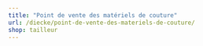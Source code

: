 ```yaml
---
title: "Point de vente des matériels de couture"
url: /diecke/point-de-vente-des-materiels-de-couture/
shop: tailleur
---
```

